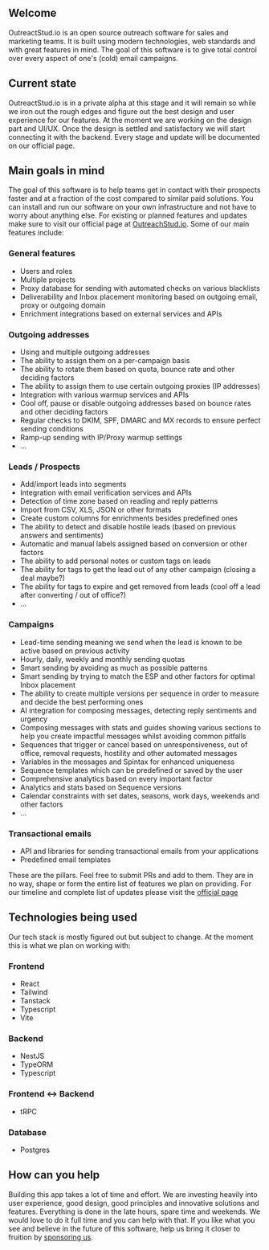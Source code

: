 ## Welcome

OutreactStud.io is an open source outreach software for sales and marketing teams. It is built using modern technologies, web standards and with great features in mind. The goal of this software is to give total control over every aspect of one's (cold) email campaigns. 

## Current state

OutreactStud.io is in a private alpha at this stage and it will remain so while we iron out the rough edges and figure out the best design and user experience for our features. At the moment we are working on the design part and UI/UX. Once the design is settled and satisfactory we will start connecting it with the backend. Every stage and update will be documented on our official page.

## Main goals in mind

The goal of this software is to help teams get in contact with their prospects faster and at a fraction of the cost compared to similar paid solutions. You can install and run our software on your own infrastructure and not have to worry about anything else. For existing or planned features and updates make sure to visit our official page at [OutreachStud.io](https://outreachstud.io). Some of our main features include:

### General features

 - Users and roles
 - Multiple projects
 - Proxy database for sending with automated checks on various blacklists
 - Deliverability and Inbox placement monitoring based on outgoing email, proxy or outgoing domain
 - Enrichment integrations based on external services and APIs

### Outgoing addresses

 - Using and multiple outgoing addresses
 - The ability to assign them on a per-campaign basis 
 - The ability to rotate them based on quota, bounce rate and other deciding factors
 - The ability to assign them to use certain outgoing proxies (IP addresses)
 - Integration with various warmup services and APIs
 - Cool off, pause or disable outgoing addresses based on bounce rates and other deciding factors
 - Regular checks to DKIM, SPF, DMARC and MX records to ensure perfect sending conditions
 - Ramp-up sending with IP/Proxy warmup settings
 - ...

### Leads / Prospects

 - Add/import leads into segments
 - Integration with email verification services and APIs
 - Detection of time zone based on reading and reply patterns
 - Import from CSV, XLS, JSON or other formats
 - Create custom columns for enrichments besides predefined ones
 - The ability to detect and disable hostile leads (based on previous answers and sentiments)
 - Automatic and manual labels assigned based on conversion or other factors
 - The ability to add personal notes or custom tags on leads
 - The ability for tags to get the lead out of any other campaign (closing a deal maybe?)
 - The ability for tags to expire and get removed from leads (cool off a lead after converting / out of office?)
 - ...

### Campaigns

 - Lead-time sending meaning we send when the lead is known to be active based on previous activity
 - Hourly, daily, weekly and monthly sending quotas
 - Smart sending by avoiding as much as possible patterns
 - Smart sending by trying to match the ESP and other factors for optimal Inbox placement
 - The ability to create multiple versions per sequence in order to measure and decide the best performing ones
 - AI integration for composing messages, detecting reply sentiments and urgency
 - Composing messages with stats and guides showing various sections to help you create impactful messages whilst avoiding common pitfalls
 - Sequences that trigger or cancel based on unresponsiveness, out of office, removal requests, hostility and other automated messages
 - Variables in the messages and Spintax for enhanced uniqueness
 - Sequence templates which can be predefined or saved by the user
 - Comprehensive analytics based on every important factor
 - Analytics and stats based on Sequence versions
 - Calendar constraints with set dates, seasons, work days, weekends and other factors
 - ... 

### Transactional emails

 - API and libraries for sending transactional emails from your applications
 - Predefined email templates

These are the pillars. Feel free to submit PRs and add to them. They are in no way, shape or form the entire list of features we plan on providing. For our timeline and complete list of updates please visit the [official page](https://outreachstud.io)

## Technologies being used

Our tech stack is mostly figured out but subject to change. At the moment this is what we plan on working with:

### Frontend

 - React
 - Tailwind
 - Tanstack
 - Typescript
 - Vite

### Backend

 - NestJS
 - TypeORM
 - Typescript

### Frontend <-> Backend

 - tRPC

### Database

 - Postgres

## How can you help

Building this app takes a lot of time and effort. We are investing heavily into user experience, good design, good principles and innovative solutions and features. Everything is done in the late hours, spare time and weekends. We would love to do it full time and you can help with that. If you like what you see and believe in the future of this software, help us bring it closer to fruition by [sponsoring us](https://patreon.com/outreachstudio).

